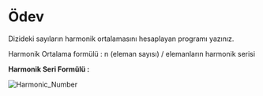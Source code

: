 ﻿# Ödev
Dizideki sayıların harmonik ortalamasını hesaplayan programı yazınız.

Harmonik Ortalama formülü : n (eleman sayısı) / elemanların harmonik serisi

**Harmonik Seri Formülü :**

![Harmonic_Number](D:\PatikaDev\Arrays\HarmonicNumberArray\harmonic_series.gif)